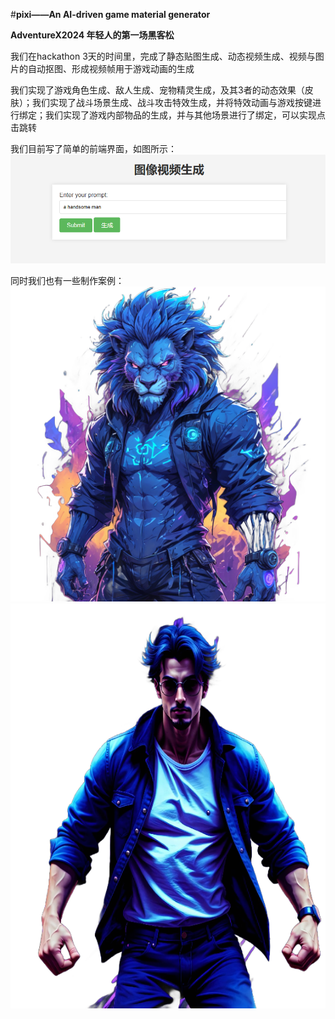 #**pixi——An AI-driven game material generator**

**AdventureX2024 年轻人的第一场黑客松**

我们在hackathon 3天的时间里，完成了静态贴图生成、动态视频生成、视频与图片的自动抠图、形成视频帧用于游戏动画的生成

我们实现了游戏角色生成、敌人生成、宠物精灵生成，及其3者的动态效果（皮肤）；我们实现了战斗场景生成、战斗攻击特效生成，并将特效动画与游戏按键进行绑定；我们实现了游戏内部物品的生成，并与其他场景进行了绑定，可以实现点击跳转

我们目前写了简单的前端界面，如图所示：
![简易前端图片](./example/simple_fount_end_image.png)

同时我们也有一些制作案例：
![简易案例](./example/lion_RMBG.png)
![简易案例](./example/man_RMBG.png)


